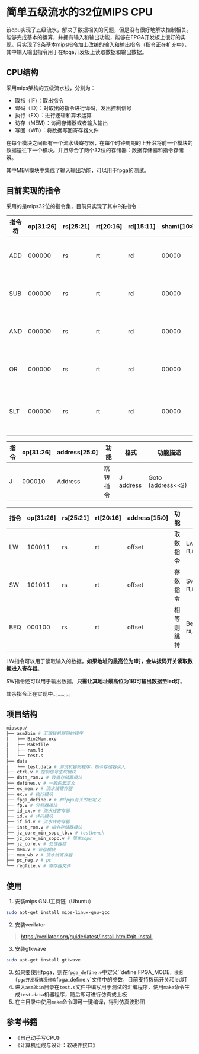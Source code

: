 # 简单五级流水的32位MIPS CPU

该cpu实现了五级流水，解决了数据相关的问题，但是没有很好地解决控制相关。能够完成基本的运算，并拥有输入和输出功能，能够在FPGA开发板上很好的实现。只实现了9条基本mips指令加上改编的输入和输出指令（指令正在扩充中），其中输入输出指令用于在fpga开发板上读取数据和输出数据。

## CPU结构

采用mips架构的五级流水线，分别为：

* 取指（IF）：取出指令
* 译码（ID）：对取出的指令进行译码，发出控制信号
* 执行（EX）：进行逻辑和算术运算
* 访存（MEM）：访问存储器或者输入输出
* 写回（WB）：将数据写回寄存器文件

在每个模块之间都有一个流水线寄存器，在每个时钟周期的上升沿将前一个模块的数据送往下一个模块。并且综合了两个32位的存储器：数据存储器和指令存储器。

其中MEM模块中集成了输入输出功能，可以用于fpga的测试。

## 目前实现的指令

采用的是mips32位的指令集，目前只实现了其中9条指令：

| 指令符  | op[31:26] | rs[25:21] | rt[20:16] | rd[15:11] | shamt[10:6] | funct[5:0] | 功能    | 格式           | 功能描述               |
| ---- | --------- | --------- | --------- | --------- | ----------- | ---------- | ----- | ------------ | ------------------ |
| ADD  | 000000    | rs        | rt        | rd        | 00000       | 100000     | 寄存器加  | Add rd,rs,rt | Rd = rt + rs       |
| SUB  | 000000    | rs        | rt        | rd        | 00000       | 100010     | 寄存器减  | Sub rd,rs,rt | Rd = rs - rt       |
| AND  | 000000    | rs        | rt        | rd        | 00000       | 100100     | 寄存器与  | And rd,rs,rt | Rd = rs & rt       |
| OR   | 000000    | rs        | rt        | rd        | 00000       | 100101     | 寄存器或  | Or rd,rs,rt  | Rd = rs \| rt      |
| SLT  | 000000    | rs        | rt        | rd        | 00000       | 101010     | 小于则置位 | Slt rd,rs,rt | Rd = (rs<rt?)  1:0 |

 

| 指令   | op[31:26] | address[25:0] | 功能   | 格式        | 功能描述               |
| ---- | --------- | ------------- | ---- | --------- | ------------------ |
| J    | 000010    | Address       | 跳转指令 | J address | Goto  (address<<2) |

 

| 指令   | op[31:26] | rs[25:21] | rt[20:16] | address[15:0] | 功能    | 格式               | 功能描述                              |         |
| ---- | --------- | --------- | --------- | ------------- | ----- | ---------------- | --------------------------------- | ------- |
| LW   | 100011    | rs        | rt        | offset        | 取数指令  | Lw rt,rs(offset) | Rt=memory(rs+offset)              | Rt = in |
| SW   | 101011    | rs        | rt        | offset        | 存数指令  | Sw rt,rs(offset) | Memory(rs+offset)=rt              | Out= rt |
| BEQ  | 000100    | rs        | rt        | offset        | 相等则跳转 | Beq rs,rt,offset | If(rs == rt) goto  pc+4+offset<<4 |         |

LW指令可以用于读取输入的数据，**如果地址的最高位为1时，会从拨码开关读取数据进入寄存器**。

SW指令还可以用于输出数据，**只需让其地址最高位为1即可输出数据至led灯**。

其余指令正在实现中。。。。。。。

##  项目结构

```bash
mipscpu/
├── asm2bin # 汇编转机器码的程序
│   ├── Bin2Mem.exe
│   ├── Makefile
│   ├── ram.ld
│   └── test.s
├── data
│   └── test.data # 测试机器码程序，指令存储器读入
├── ctrl.v # 控制信号生成模块
├── data_ram.v # 数据存储器模块
├── defines.v # 一般的宏定义
├── ex_mem.v # 流水线寄存器
├── ex.v # 执行模块
├── fpga_define.v # 和fpga有关的宏定义
├── fp.v # 分频器模块
├── id_ex.v # 流水线寄存器
├── id.v # 译码模块
├── if_id.v # 流水线寄存器
├── inst_rom.v # 指令存储器模块
├── jz_core_min_sopc_tb.v # testbench
├── jz_core_min_sopc.v # 简单sopc
├── jz_core.v # 处理器核
├── mem.v # 访存模块
├── mem_wb.v # 流水线寄存器
├── pc_reg.v # pc
└── regfile.v # 寄存器文件
```

## 使用

1. 安装mips GNU工具链（Ubuntu）

```bash
sudo apt-get install mips-linux-gnu-gcc
```

2. 安装verilator
> <https://verilator.org/guide/latest/install.html#git-install>

3. 安装gtkwave

```bash
sudo apt-get install gtkwave
```

3. 如果要使用fpga，则在`fpga_define.v`中定义``define FPGA_MODE`，根据fpga开发板情况修改`fpga_define.v`文件中的参数，目前支持拨码开关和led灯
4. 进入`asm2bin`目录在`test.s`文件中编写用于测试的汇编程序，使用`make`命令生成`test.data`机器程序，随后即可进行仿真或上板
5. 在主目录中使用`make`命令即可一键编译，得到仿真波形图

## 参考书籍

* 《自己动手写CPU》
* 《计算机组成与设计：软硬件接口》